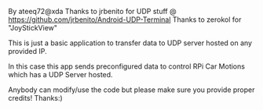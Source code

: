 By ateeq72@xda
Thanks to jrbenito for UDP stuff @ https://github.com/jrbenito/Android-UDP-Terminal
Thanks to zerokol for "JoyStickView"

This is just a basic application to transfer data to UDP server hosted on any provided IP. 

In this case this app sends preconfigured data to control RPi Car Motions which has a UDP Server hosted.

Anybody can modify/use the code but please make sure you provide proper credits! Thanks:) 


